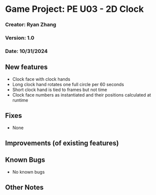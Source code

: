 ﻿# Game Project: PE U03 - 2D Clock
### Creator: Ryan Zhang
### Version: 1.0
### Date: 10/31/2024


## New features
- Clock face with clock hands
- Long clock hand rotates one full circle per 60 seconds
- Short clock hand is tied to frames but not time
- Clock face numbers as instantiated and their positions calculated at runtime
﻿
## Fixes
- None
﻿
## Improvements (of existing features)





## Known Bugs
- No known bugs

## Other Notes

